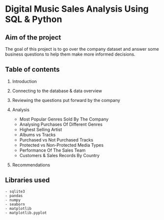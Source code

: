 # Digital Music Sales Analysis Using SQL & Python

## Aim of the project
The goal of this project is to go over the company dataset and answer some business questions to help them make more informed decisions.

## Table of contents
1. Introduction
2. Connecting to the database & data overview
3. Reviewing the questions put forward by the company
4. Analysis
   - Most Popular Genres Sold By The Company
   - Analysing Purchases Of Different Genres
   - Highest Selling Artist
   - Albums vs Tracks
   - Purchased vs Not Purchased Tracks
   - Protected vs Non-Protected Media Types
   - Performance Of The Sales Team
   - Customers & Sales Records By Country
         
5. Recommendations

## Libraries used

```
- sqlite3
- pandas
- numpy
- seaborn
- matplotlib
- matplotlib.pyplot
```
